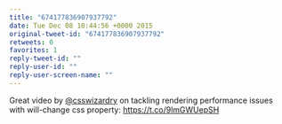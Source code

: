 ```yaml
---
title: "674177836907937792"
date: Tue Dec 08 10:44:56 +0000 2015
original-tweet-id: "674177836907937792"
retweets: 0
favorites: 1
reply-tweet-id: ""
reply-user-id: ""
reply-user-screen-name: ""
---
```

Great video by <a href="https://twitter.com/csswizardry">@csswizardry</a> on tackling rendering performance issues with will-change css property: <a href="https://t.co/9lmGWUepSH">https://t.co/9lmGWUepSH</a>
